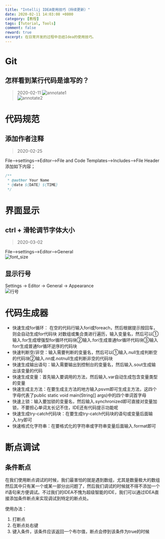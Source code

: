 ```yaml
---
title: "Intellij IDEA使用技巧（持续更新）"
date: 2020-02-11 14:03:08 +0800
category: [教程]
tags: [Tutorial, Tools]
comment: false
reward: true
excerpt: 在日常开发的过程中总结Idea的使用技巧。
---
```


# Git
## 怎样看到某行代码是谁写的？
>2020-02-11
![annotate1](https://github-blog-1301192342.cos.ap-shenzhen-fsi.myqcloud.com/Github%20Blog/Idea%E4%BD%BF%E7%94%A8%E6%8A%80%E5%B7%A7/annotate1.png)  
![annotate2](https://github-blog-1301192342.cos.ap-shenzhen-fsi.myqcloud.com/Github%20Blog/Idea%E4%BD%BF%E7%94%A8%E6%8A%80%E5%B7%A7/annotate2.png)

# 代码规范
## 添加作者注释
>2020-02-25

File-->settings-->Editor-->File and Code Templates-->Includes-->File Header  
添加如下内容；  
```java
/**
 * @author Your Name
 * @date ${DATE} ${TIME}
 */
```

# 界面显示
## ctrl + 滑轮调节字体大小
>2020-03-02

File-->settings-->Editor-->General  
![font_size](https://github-blog-1301192342.cos.ap-shenzhen-fsi.myqcloud.com/Github%20Blog/Idea%E4%BD%BF%E7%94%A8%E6%8A%80%E5%B7%A7/ctrl%2B%E6%BB%91%E8%BD%AE%E8%B0%83%E5%AD%97%E4%BD%93%E5%A4%A7%E5%B0%8F.png)  

## 显示行号
Settings -> Editor -> General -> Appearance  
![行号](https://github-blog-1301192342.cos.ap-shenzhen-fsi.myqcloud.com/Github%20Blog/Idea%E4%BD%BF%E7%94%A8%E6%8A%80%E5%B7%A7/%E6%98%BE%E7%A4%BA%E8%A1%8C%E5%8F%B7.png)  

# 代码生成器
* 快速生成for循环：
在空的代码行输入fori或foreach，然后根据提示按回车，则会自动生成for代码块
对数组或集合类进行遍历，输入变量名，然后可以①输入.for生成增强型for循环代码块②输入.fori生成普通for循环代码块③输入forr生成普通for循环逆序的代码块
* 快速判断空/非空：输入需要判断的变量名，然后可以①输入.null生成判断空的代码块②输入.nn或.notnull生成判断非空的代码块
* 快速生成输出语句：输入需要输出到控制台的变量名，然后输入.sout生成输出该变量的代码
* 快速生成变量：首先输入要调用的方法，然后输入.var自动生成包含变量类型的变量
* 快速生成主方法：在要生成主方法的地方输入psvm即可生成主方法，这四个字母代表了public static void main(String[] args)中的四个单词首字母
* 快速上锁：输入要加锁的变量名，然后输入.synchronized即可直接对变量加锁，不要担心单词太长记不住，IDE还有代码提示功能呢
* 快速生成try-catch代码块：在要生成try-catch代码块的语句或变量后面输入.try即可
* 快速格式化字符串：在要格式化的字符串或字符串变量后面输入.format即可

# 断点调试
## 条件断点
在我们使用断点调试的时候，我们最害怕的就是遇到数组，尤其是数量极大的数组然后其中只有某一个或某一部分出问题了，然后我们调试的时候就不得不添加一个if语句来方便调试。不过我们的IDEA不愧为超级智能的IDE，我们可以通过IDEA直接添加条件断点来实现调试到特定的断点处。  

使用办法：  

1. 打断点
2. 在断点处右键
3. 键入条件，该条件应该返回一个布尔值，断点会停到该条件为true的时候
